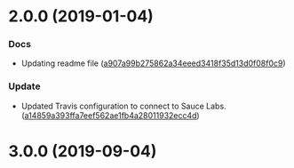 <a name="2.0.0"></a>
# 2.0.0 (2019-01-04)


### Docs

* Updating readme file ([a907a99b275862a34eeed3418f35d13d0f08f0c9](https://github.com/advanced-rest-client/projects-list-consumer-mixin/commit/a907a99b275862a34eeed3418f35d13d0f08f0c9))

### Update

* Updated Travis configuration to connect to Sauce Labs. ([a14859a393ffa7eef562ae1fb4a28011932ecc4d](https://github.com/advanced-rest-client/projects-list-consumer-mixin/commit/a14859a393ffa7eef562ae1fb4a28011932ecc4d))



# 3.0.0 (2019-09-04)



